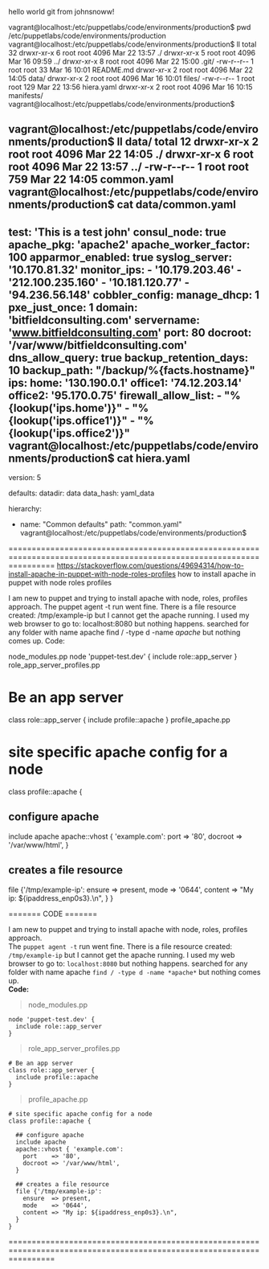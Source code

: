 hello world git from johnsnoww!


vagrant@localhost:/etc/puppetlabs/code/environments/production$ pwd
/etc/puppetlabs/code/environments/production
vagrant@localhost:/etc/puppetlabs/code/environments/production$ ll
total 32
drwxr-xr-x 6 root root 4096 Mar 22 13:57 ./
drwxr-xr-x 5 root root 4096 Mar 16 09:59 ../
drwxr-xr-x 8 root root 4096 Mar 22 15:00 .git/
-rw-r--r-- 1 root root   33 Mar 16 10:01 README.md
drwxr-xr-x 2 root root 4096 Mar 22 14:05 data/
drwxr-xr-x 2 root root 4096 Mar 16 10:01 files/
-rw-r--r-- 1 root root  129 Mar 22 13:56 hiera.yaml
drwxr-xr-x 2 root root 4096 Mar 16 10:15 manifests/
vagrant@localhost:/etc/puppetlabs/code/environments/production$ 

vagrant@localhost:/etc/puppetlabs/code/environments/production$ ll data/
total 12
drwxr-xr-x 2 root root 4096 Mar 22 14:05 ./
drwxr-xr-x 6 root root 4096 Mar 22 13:57 ../
-rw-r--r-- 1 root root  759 Mar 22 14:05 common.yaml
vagrant@localhost:/etc/puppetlabs/code/environments/production$ cat data/common.yaml 
---
  test: 'This is a test john'
  consul_node: true
  apache_pkg: 'apache2'
  apache_worker_factor: 100
  apparmor_enabled: true
  syslog_server: '10.170.81.32'
  monitor_ips:
    - '10.179.203.46'
    - '212.100.235.160'
    - '10.181.120.77'
    - '94.236.56.148'
  cobbler_config:
    manage_dhcp: 1
    pxe_just_once: 1
  domain: 'bitfieldconsulting.com'
  servername: 'www.bitfieldconsulting.com'
  port: 80
  docroot: '/var/www/bitfieldconsulting.com'
  dns_allow_query: true
  backup_retention_days: 10
  backup_path: "/backup/%{facts.hostname}"
  ips:
    home: '130.190.0.1'
    office1: '74.12.203.14'
    office2: '95.170.0.75'
  firewall_allow_list:
    - "%{lookup('ips.home')}"
    - "%{lookup('ips.office1')}"
    - "%{lookup('ips.office2')}"
vagrant@localhost:/etc/puppetlabs/code/environments/production$ cat hiera.yaml 
---
version: 5

defaults:
  datadir: data
  data_hash: yaml_data

hierarchy:
  - name: "Common defaults"
    path: "common.yaml"
vagrant@localhost:/etc/puppetlabs/code/environments/production$ 



======================================================================================================================
https://stackoverflow.com/questions/49694314/how-to-install-apache-in-puppet-with-node-roles-profiles
how to install apache in puppet with node roles profiles

I am new to puppet and trying to install apache with node, roles, profiles approach. 
The puppet agent -t run went fine. There is a file resource created: /tmp/example-ip but I cannot get the apache running. I used my web browser to go to: localhost:8080 but nothing happens. searched for any folder with name apache find / -type d -name *apache* but nothing comes up. 
Code:

node_modules.pp
node 'puppet-test.dev' {
  include role::app_server
}
role_app_server_profiles.pp
# Be an app server
class role::app_server {
  include profile::apache
}
profile_apache.pp
# site specific apache config for a node
class profile::apache {

  ## configure apache 
  include apache
  apache::vhost { 'example.com':
    port    => '80',
    docroot => '/var/www/html',
  }

  ## creates a file resource
  file {'/tmp/example-ip':
    ensure  => present,
    mode    => '0644',
    content => "My ip: ${ipaddress_enp0s3}.\n",
  }
}

======= CODE =======


I am new to puppet and trying to install apache with node, roles, profiles approach. <br> The `puppet agent -t` run went fine. There is a file resource created: `/tmp/example-ip` but I cannot get the apache running. I used my web browser to go to: `localhost:8080` but nothing happens. searched for any folder with name apache `find / -type d -name *apache*` but nothing comes up. <br>
**Code:**

> node_modules.pp

    node 'puppet-test.dev' {
      include role::app_server
    }

> role_app_server_profiles.pp

    # Be an app server
    class role::app_server {
      include profile::apache
    }

> profile_apache.pp

    # site specific apache config for a node
    class profile::apache {
    
      ## configure apache 
      include apache
      apache::vhost { 'example.com':
        port    => '80',
        docroot => '/var/www/html',
      }
    
      ## creates a file resource
      file {'/tmp/example-ip':
        ensure  => present,
        mode    => '0644',
        content => "My ip: ${ipaddress_enp0s3}.\n",
      }
    }

======================================================================================================================
